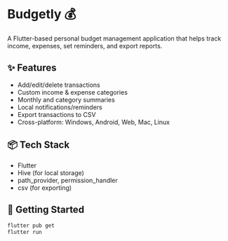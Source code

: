 # Budgetly 💰

A Flutter-based personal budget management application that helps track income, expenses, set reminders, and export reports.

## ✨ Features
- Add/edit/delete transactions
- Custom income & expense categories
- Monthly and category summaries
- Local notifications/reminders
- Export transactions to CSV
- Cross-platform: Windows, Android, Web, Mac, Linux

## 📦 Tech Stack
- Flutter
- Hive (for local storage)
- path_provider, permission_handler
- csv (for exporting)

## 🚀 Getting Started

```bash
flutter pub get
flutter run
